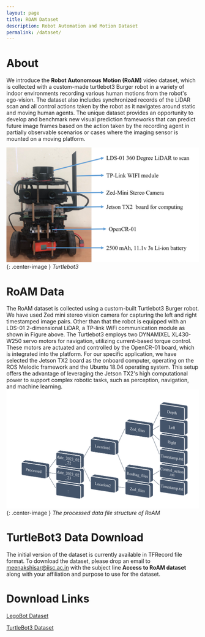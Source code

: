 ```yaml
---
layout: page
title: ROAM Dataset
description: Robot Automation and Motion Dataset
permalink: /dataset/
---
```


# About
We introduce the **Robot Autonomous Motion (RoAM)** video dataset, which is collected with a custom-made turtlebot3 Burger robot in a variety of indoor environments recording various human motions from the robot's ego-vision. The dataset also includes synchronized records of the LiDAR scan and all control actions taken by the robot as it navigates around static and moving human agents. The unique dataset provides an opportunity to develop and benchmark new visual prediction frameworks that can predict future image frames based on the action taken by the recording agent in partially observable scenarios or cases where the imaging sensor is mounted on a moving platform.

![](/images/fig_roman_burger_mod.png){: .center-image }
*Turtlebot3*

# RoAM Data

The RoAM dataset is collected using a custom-built Turtlebot3 Burger robot. We have used Zed mini stereo vision camera for capturing the left and right timestamped image pairs. Other than that the robot is equipped with an LDS-01 2-dimensional LiDAR, a TP-link WiFi communication module as shown in Figure above. The Turtlebot3 employs two DYNAMIXEL XL430-W250 servo motors for navigation, utilizing current-based torque control. These motors are actuated and controlled by the OpenCR-01 board, which is integrated into the platform. For our specific application, we have selected the Jetson TX2 board as the onboard computer, operating on the ROS Melodic framework and the Ubuntu 18.04 operating system. This setup offers the advantage of leveraging the Jetson TX2's high computational power to support complex robotic tasks, such as perception, navigation, and machine learning.
![](/images/fig_roman_processed_data.png){: .center-image }
*The processed data file structure of RoAM*

# TurtleBot3 Data Download

The initial version of the dataset is currently available in TFRecord file format. To download the dataset, please drop an email to <meenakshisar@iisc.ac.in> with the subject line **Access to RoAM dataset** along with your affiliation and purpose to use for the dataset. 



# Download Links

[LegoBot Dataset](http://bit.ly/IIScRoM)

[TurtleBot3 Dataset](https://drive.google.com/folderview?id=15x2n33EHm46spig6oP6ToOuRtUTcGC--)
